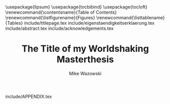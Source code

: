 ---
title: The Title of my Worldshaking Masterthesis
author: Mike Wazowski
documentclass: scrbook
classoption: 
   - 12pt
   - a4paper
   - oneside
   - bibliography=totoc
fontsize: 12pt
spacing: onehalfspacing
geometry:
    - left=3cm
    - right=2.5cm
    - top=3.5cm
    - bottom=3cm
    - headsep=1.5cm
header-includes:
    - \usepackage{lipsum}
    - \usepackage{tocbibind}
    - \usepackage{tocloft}
    - \renewcommand{\contentsname}{Table of Contents}
    - \renewcommand{\listfigurename}{Figures}
    - \renewcommand{\listtablename}{Tables}
biblio-files: library.bib
biblio-style: alphabetic
toc: true
lof: true
lot: true
include-before:
    - include/titlepage.tex
    - include/eigenstaendigkeitserklaerung.tex
    - include/abstract.tex
    - include/acknowledgements.tex
include-after:
    - include/APPENDIX.tex
chapterheadstartvskip: -1cm
chapterheadendvskip: 1cm
scrlayer-scrpage:
  - \clearpairofpagestyles
  - \cfoot[\pagemark]{\pagemark}
  - \lehead{\headmark}
  - \rohead{\headmark}
  - \pagestyle{scrheadings}
---